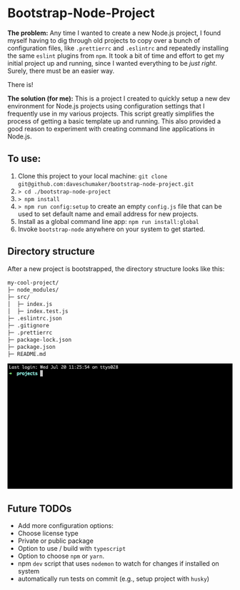 # Bootstrap-Node-Project

**The problem:** Any time I wanted to create a new Node.js project, I found myself having to dig through old projects to copy over a bunch of configuration files, like `.prettierrc` and `.eslintrc` and repeatedly installing the same `eslint` plugins from `npm`. It took a bit of time and effort to get my initial project up and running, since I wanted everything to be *just right*. Surely, there must be an easier way.

There is!

**The solution (for me):** This is a project I created to quickly setup a new dev environment for Node.js projects using configuration settings that I frequently use in my various projects. This script greatly simplifies the process of getting a basic template up and running. This also provided a good reason to experiment with creating command line applications in Node.js.

## To use:

1. Clone this project to your local machine: `git clone git@github.com:daveschumaker/bootstrap-node-project.git`
2. `> cd ./bootstrap-node-project`
3. `> npm install`
4. `> npm run config:setup` to create an empty `config.js` file that can be used to set default name and email address for new projects.
5. Install as a global command line app: `npm run install:global`
6. Invoke `bootstrap-node` anywhere on your system to get started.

## Directory structure

After a new project is bootstrapped, the directory structure looks like this:

```
my-cool-project/
├─ node_modules/
├─ src/
│  ├─ index.js
│  ├─ index.test.js
├─ .eslintrc.json
├─ .gitignore
├─ .prettierrc
├─ package-lock.json
├─ package.json
├─ README.md
```


![Screenshot of Bootstrap-Node in action](bootstrap-node-demo.gif)

## Future TODOs

* Add more configuration options:
* Choose license type
* Private or public package
* Option to use / build with `typescript`
* Option to choose `npm` or `yarn`.
* npm `dev` script that uses `nodemon` to watch for changes if installed on system
* automatically run tests on commit (e.g., setup project with `husky`)
